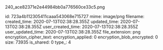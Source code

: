 240_ace82371e2e44984bb0a776560ce33c5.png

id: 723a4b112305411caaa543068e715727
mime: image/png
filename: 
created_time: 2020-07-13T02:38:28.355Z
updated_time: 2020-07-13T02:38:28.355Z
user_created_time: 2020-07-13T02:38:28.355Z
user_updated_time: 2020-07-13T02:38:28.355Z
file_extension: png
encryption_cipher_text: 
encryption_applied: 0
encryption_blob_encrypted: 0
size: 73935
is_shared: 0
type_: 4